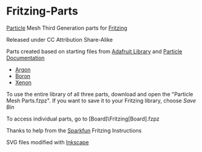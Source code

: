 # Fritzing-Parts

[Particle](https://www.particle.io/) Mesh Third Generation parts for [Fritzing](http://fritzing.org)

Released under CC Attribution Share-Alike

Parts created based on starting files from [Adafruit Library](https://github.com/adafruit/Fritzing-Library) and [Particle Documentation](https://github.com/particle-iot/docs)

- [Argon](https://docs.particle.io/argon/)
- [Boron](https://docs.particle.io/boron/)
- [Xenon](https://docs.particle.io/xenon/)

To use the entire library of all three parts, download and open the "Particle Mesh Parts.fzpz". If you want to save it to your Fritzing library, choose *Save Bin*

To access individual parts, go to [Board]\Fritzing\[Board].fzpz

Thanks to help from the [Sparkfun](https://learn.sparkfun.com/tutorials/make-your-own-fritzing-parts/all#breadboard-view---parts-editor) Fritzing Instructions

SVG files modified with [Inkscape](https://inkscape.org/)
